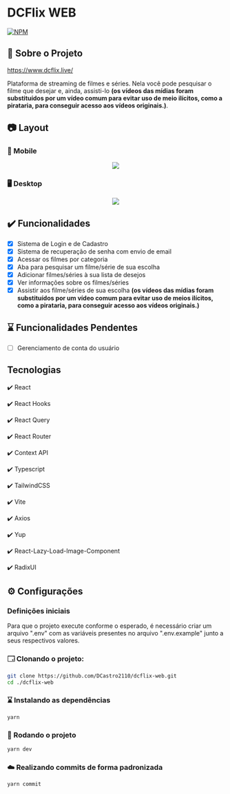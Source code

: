 # DCFlix WEB

[![NPM](https://img.shields.io/npm/l/react)](https://github.com/DCastro2110/dcflix-web/blob/master/LICENSE)

## 📜 Sobre o Projeto

https://www.dcflix.live/

Plataforma de streaming de filmes e séries. Nela você pode pesquisar o filme que desejar e, ainda, assisti-lo **(os vídeos das mídias foram substituídos por um vídeo comum para evitar uso de meio ilícitos, como a pirataria, para conseguir acesso aos vídeos originais.)**.

## 📷 Layout

### 📱 Mobile

<div align="center">
  <img src="https://github.com/DCastro2110/assets/blob/master/raw/DCFlix/mobile.gif"/>
</div>

### 🖥️ Desktop

<div align="center">
  <img src="https://github.com/DCastro2110/assets/blob/master/raw/DCFlix/desktop.gif"/>
</div>

## ✔️ Funcionalidades

- [x] Sistema de Login e de Cadastro
- [x] Sistema de recuperação de senha com envio de email
- [x] Acessar os filmes por categoria
- [x] Aba para pesquisar um filme/série de sua escolha
- [x] Adicionar filmes/séries à sua lista de desejos
- [x] Ver informações sobre os filmes/séries
- [x] Assistir aos filme/séries de sua escolha **(os vídeos das mídias foram substituídos por um vídeo comum para evitar uso de meios ilícitos, como a pirataria, para conseguir acesso aos vídeos originais.)**

## ⌛ Funcionalidades Pendentes

- [ ] Gerenciamento de conta do usuário

## Tecnologias

✔️ React

✔️ React Hooks

✔️ React Query

✔️ React Router

✔️ Context API

✔️ Typescript

✔️ TailwindCSS

✔️ Vite

✔️ Axios

✔️ Yup

✔️ React-Lazy-Load-Image-Component

✔️ RadixUI

## ⚙️ Configurações

### Definições iniciais

Para que o projeto execute conforme o esperado, é necessário criar um arquivo ".env" com as variáveis presentes no arquivo ".env.example" junto a seus respectivos valores.

### 🗔 Clonando o projeto:

```bash
git clone https://github.com/DCastro2110/dcflix-web.git
cd ./dcflix-web
```

### ⌛ Instalando as dependências

```bash
yarn
```

### 🚀 Rodando o projeto

```bash
yarn dev
```

### ☁️ Realizando commits de forma padronizada

```bash
yarn commit
```
